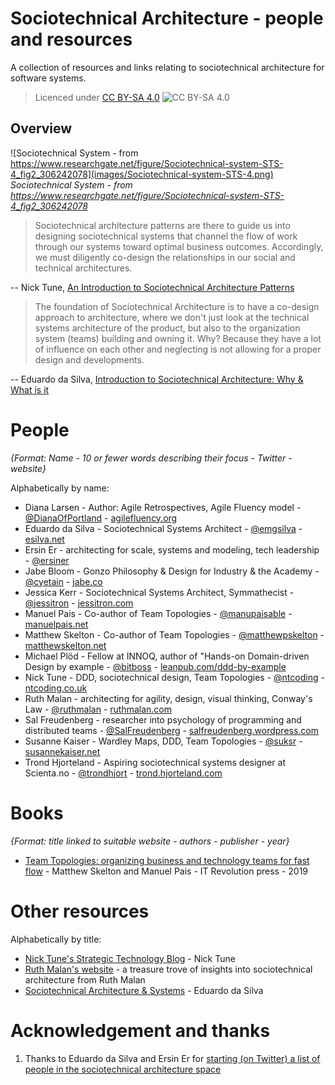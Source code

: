# Sociotechnical Architecture - people and resources

A collection of resources and links relating to sociotechnical architecture for software systems.

> Licenced under [CC BY-SA 4.0](https://creativecommons.org/licenses/by-sa/4.0/) ![CC BY-SA 4.0](https://licensebuttons.net/l/by-sa/3.0/88x31.png)

## Overview

![Sociotechnical System - from https://www.researchgate.net/figure/Sociotechnical-system-STS-4_fig2_306242078](images/Sociotechnical-system-STS-4.png)
_Sociotechnical System - from https://www.researchgate.net/figure/Sociotechnical-system-STS-4_fig2_306242078_

> Sociotechnical architecture patterns are there to guide us into designing sociotechnical systems that channel the flow of work through our systems toward optimal business outcomes. Accordingly, we must diligently co-design the relationships in our social and technical architectures.

-- Nick Tune, [An Introduction to Sociotechnical Architecture Patterns](https://medium.com/nick-tune-tech-strategy-blog/an-introduction-to-sociotechnical-architecture-patterns-ea64a75c2aaf)

> The foundation of Sociotechnical Architecture is to have a co-design approach to architecture, where we don't just look at the technical systems architecture of the product, but also to the organization system (teams) building and owning it. Why? Because they have a lot of influence on each other and neglecting is not allowing for a proper design and developments.

-- Eduardo da Silva, [Introduction to Sociotechnical Architecture: Why & What is it](https://esilva.net/sociotechnical/sociotechnical-architecture_why-and-what.html)

# People

_{Format: Name - 10 or fewer words describing their focus - Twitter - website}_

Alphabetically by name:

* Diana Larsen - Author: Agile Retrospectives, Agile Fluency model - [@DianaOfPortland](https://twitter.com/DianaOfPortland) - [agilefluency.org](https://www.agilefluency.org/)
* Eduardo da Silva - Sociotechnical Systems Architect - [@emgsilva](https://twitter.com/emgsilva) - [esilva.net](https://esilva.net/)
* Ersin Er - architecting for scale, systems and modeling, tech leadership - [@ersiner](https://twitter.com/ersiner)
* Jabe Bloom - Gonzo Philosophy & Design for Industry & the Academy - [@cyetain](https://twitter.com/cyetain) - [jabe.co](http://jabe.co/)
* Jessica Kerr - Sociotechnical Systems Architect, Symmathecist - [@jessitron](https://twitter.com/jessitron) - [jessitron.com](https://jessitron.com/)
* Manuel Pais - Co-author of Team Topologies - [@manupaisable](https://twitter.com/manupaisable) - [manuelpais.net](https://www.manuelpais.net/)
* Matthew Skelton - Co-author of Team Topologies - [@matthewpskelton](https://twitter.com/matthewpskelton) - [matthewskelton.net](https://www.matthewskelton.net/)
* Michael Plöd - Fellow at INNOQ, author of "Hands-on Domain-driven Design by example - [@bitboss](https://twitter.com/bitboss) - [leanpub.com/ddd-by-example](https://leanpub.com/ddd-by-example)
* Nick Tune - DDD, sociotechnical design, Team Topologies - [@ntcoding](https://twitter.com/ntcoding) - [ntcoding.co.uk](https://www.ntcoding.co.uk/)
* Ruth Malan - architecting for agility, design, visual thinking, Conway's Law - [@ruthmalan](https://twitter.com/ruthmalan) - [ruthmalan.com](https://ruthmalan.com/)
* Sal Freudenberg - researcher into psychology of programming and distributed teams - [@SalFreudenberg](https://twitter.com/SalFreudenberg) - [salfreudenberg.wordpress.com](https://salfreudenberg.wordpress.com/)
* Susanne Kaiser - Wardley Maps, DDD, Team Topologies - [@suksr](https://twitter.com/suksr) - [susannekaiser.net](https://www.susannekaiser.net/)
* Trond Hjorteland - Aspiring sociotechnical systems designer at Scienta.no - [@trondhjort](https://twitter.com/trondhjort) - [trond.hjorteland.com](https://trond.hjorteland.com/)

# Books

_{Format: title linked to suitable website - authors - publisher - year}_

* [Team Topologies: organizing business and technology teams for fast flow](https://teamtopologies.com/book) - Matthew Skelton and Manuel Pais - IT Revolution press - 2019

# Other resources

Alphabetically by title:

* [Nick Tune's Strategic Technology Blog](https://medium.com/nick-tune-tech-strategy-blog) - Nick Tune
* [Ruth Malan's website](https://ruthmalan.com/) - a treasure trove of insights into sociotechnical architecture from Ruth Malan
* [Sociotechnical Architecture & Systems](https://esilva.net/sociotechnical) - Eduardo da Silva


# Acknowledgement and thanks

1. Thanks to Eduardo da Silva and Ersin Er for [starting (on Twitter) a list of people in the sociotechnical architecture space](https://twitter.com/emgsilva/status/1380452731287175170) 
